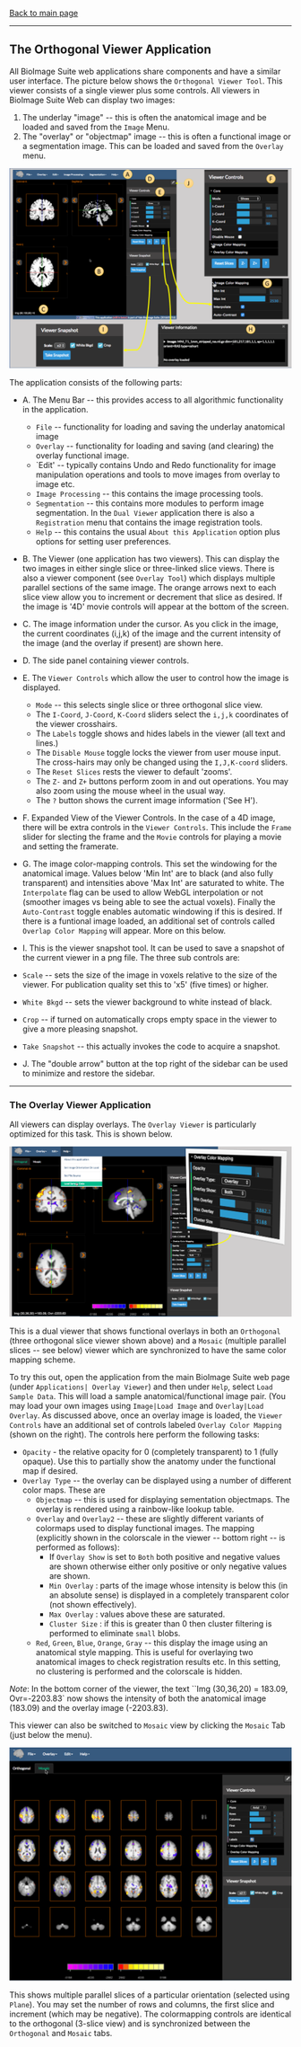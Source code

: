 
[Back to main page](./index.html)

---

## The Orthogonal Viewer Application

All BioImage Suite web applications share components and have a similar user interface. The picture below shows the `Orthogonal Viewer Tool`. This viewer consists of a single viewer plus some controls. All viewers in BioImage Suite Web can display two images:

1. The underlay "image" -- this is often the anatomical image and be loaded and saved from the `Image` Menu.
2. The "overlay" or "objectmap" image -- this is often a functional image or a segmentation image. This can be loaded and saved from the `Overlay` menu.



![An Application ](images/viewer.png)

The application consists of the following parts:

* A. The Menu Bar -- this provides access to all algorithmic functionality in the application. 
    * `File` -- functionality for loading and saving the underlay anatomical image
    * `Overlay` -- functionality for loading and saving (and clearing) the overlay functional image. 
    * `Edit' -- typically contains Undo and Redo functionality for image manipulation operations and tools to move images from overlay to image etc.
    * `Image Processing` -- this contains the image processing tools.
    * `Segmentation` -- this contains more modules to perform image segmentation. In the `Dual Viewer` application there is also a `Registration` menu that contains the image registration tools.
    * `Help` -- this contains the usual `About this Application` option plus options for setting user preferences.

* B. The Viewer (one application has two viewers). This can display the two images in either single slice or three-linked slice views. There is also a viewer component (see `Overlay Tool`) which displays multiple parallel sections of the same image. The orange arrows next to each slice view allow you to increment or decrement that slice as desired. If the image is '4D' movie controls will appear at the bottom of the screen.

* C. The image information under the cursor. As you click in the image, the current coordinates (i,j,k) of the image and the current intensity of the image (and the overlay if present) are shown here.

* D. The side panel containing viewer controls. 

* E. The `Viewer Controls` which allow the user to control how the image is displayed. 
    * `Mode` -- this selects single slice or three orthogonal slice view.
    * The `I-Coord`, `J-Coord`, `K-Coord` sliders select the `i,j,k` coordinates of the viewer crosshairs.
    * The `Labels` toggle shows and hides labels in the viewer (all text and lines.)
    * The `Disable Mouse` toggle locks the viewer from user mouse input. The cross-hairs may only be changed using the `I,J,K-coord` sliders.
    * The `Reset Slices` rests the viewer to default 'zooms'.
    * The `Z-` and `Z+` buttons perform zoom in and out operations. You may also zoom using the mouse wheel in the usual way.
    * The `?` button shows the current image information ('See H'). 

* F. Expanded View of the Viewer Controls. In the case of a 4D image, there will be extra controls in the `Viewer Controls`. This include the `Frame` slider for slecting the frame and the `Movie` controls for playing a movie and setting the framerate.

* G. The image color-mapping controls. This set the windowing for the anatomical image. Values below 'Min Int' are to black (and also fully transparent) and intensities above 'Max Int' are saturated to white. The `Interpolate` flag can be used to allow WebGL interpolation or not (smoother images vs being able to see the actual voxels). Finally the `Auto-Contrast` toggle enables automatic windowing if this is desired. If there is a funtional image loaded, an additional set of controls called `Overlap Color Mapping` will appear. More on this below.

* I. This is the viewer snapshot tool. It can be used to save a snapshot of the current viewer in a png file. The three sub controls are:

*  `Scale` -- sets the size of the image in voxels relative to the size of the viewer. For publication quality set this to 'x5' (five times) or higher.
*  `White Bkgd` -- sets the viewer background to white instead of black.
* `Crop` -- if turned on automatically crops empty space in the viewer to give a more pleasing snapshot.
* `Take Snapshot` -- this actually invokes the code to acquire a snapshot.

* J. The "double arrow" button at the top right of the sidebar can be used to minimize and restore the sidebar.

---

### The Overlay Viewer Application

All viewers can display overlays. The `Overlay Viewer` is particularly optimized for this task. This is shown below.

![The Overlay Viewer](images/overlayviewer.png)

This is a dual viewer that shows functional overlays in both an `Orthogonal` (three orthogonal slice viewer shown above) and a `Mosaic` (multiple parallel slices -- see below) viewer which are synchronized to have the same color mapping scheme.

To try this out, open the application from the main BioImage Suite web page (under `Applications| Overlay Viewer`) and then under `Help`, select `Load Sample Data`. This will load a sample anatomical/functional image pair. (You may load your own images using `Image|Load Image` and `Overlay|Load Overlay`. As discussed above, once an overlay image is loaded, the `Viewer Controls` have an additional set of controls labeled `Overlay Color Mapping` (shown on the right). The controls here perform the following tasks:

* `Opacity` - the relative opacity for 0 (completely transparent) to 1 (fully opaque). Use this to partially show the anatomy under the functional map if desired.
* `Overlay Type` -- the overlay can be displayed using a number of different color maps. These are
    * `Objectmap` -- this is used for displaying sementation objectmaps. The overlay is rendered using a rainbow-like lookup table.
    * `Overlay` and `Overlay2` -- these are slightly different variants of colormaps used to display functional images. The mapping (explicitly shown in the colorscale in the viewer -- bottom right -- is performed as follows):
        * If `Overlay Show` is set to `Both` both positive and negative values are shown otherwise either only positive or only negative values are shown.
        * `Min Overlay` : parts of the image whose intensity is below this (in an absolute sense) is displayed in a completely transparent color (not shown effectively).
        * `Max Overlay` : values above these are saturated.
        * `Cluster Size` : if this is greater than 0 then cluster filtering is performed to eliminate `small` blobs.
    * `Red`, `Green`, `Blue`, `Orange`, `Gray` -- this display the image using an anatomical style mapping. This is useful for overlaying two anatomical images to check registration results etc. In this setting, no clustering is performed and the colorscale is hidden.

_Note_: In the bottom corner of the viewer, the text ``Img (30,36,20) = 183.09, Ovr=-2203.83` now shows the intensity of both the anatomical image (183.09) and the overlay image (-2203.83).

This viewer can also be switched to `Mosaic` view by clicking the `Mosaic` Tab (just below the menu).

![Mosaic Mode for Overlay Viewer](images/mosaic.png)

This shows multiple parallel slices of a particular orientation (selected using `Plane`). You may set the number of rows and columns, the first slice and increment (which may be negative). The colormapping controls are identical to the orthogonal (3-slice view) and is synchronized between the `Orthogonal` and `Mosaic` tabs.

